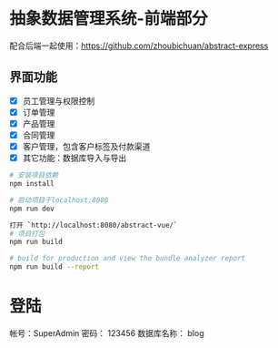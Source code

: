 # 抽象数据管理系统-前端部分

配合后端一起使用：https://github.com/zhoubichuan/abstract-express

## 界面功能

- [x] 员工管理与权限控制
- [x] 订单管理
- [x] 产品管理
- [x] 合同管理
- [x] 客户管理，包含客户标签及付款渠道
- [x] 其它功能：数据库导入与导出

```bash
# 安装项目依赖
npm install

# 启动项目于localhost:8080
npm run dev

打开 `http://localhost:8080/abstract-vue/`
# 项目打包
npm run build

# build for production and view the bundle analyzer report
npm run build --report
```

# 登陆

帐号：SuperAdmin
密码： 123456
数据库名称： blog

```

```
